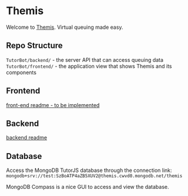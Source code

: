# Themis

Welcome to [Themis](https://themis.kssolutionsllc.com/). Virtual queuing made easy.

## Repo Structure

`TutorBot/backend/` - the server API that can access queuing data \
`TutorBot/frontend/` - the application view that shows Themis and its components

## Frontend

[front-end readme - to be implemented](client/README.md)

## Backend

[backend readme](backend/README.md)

## Database

Access the MongoDB TutorJS database through the connection link:
`mongodb+srv://test:SzBoATP4aZB5XUV2@themis.cwvd0.mongodb.net/themis`

MongoDB Compass is a nice GUI to access and view the database.
